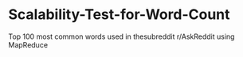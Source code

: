 # Scalability-Test-for-Word-Count
Top 100 most common words used in thesubreddit r/AskReddit using MapReduce
